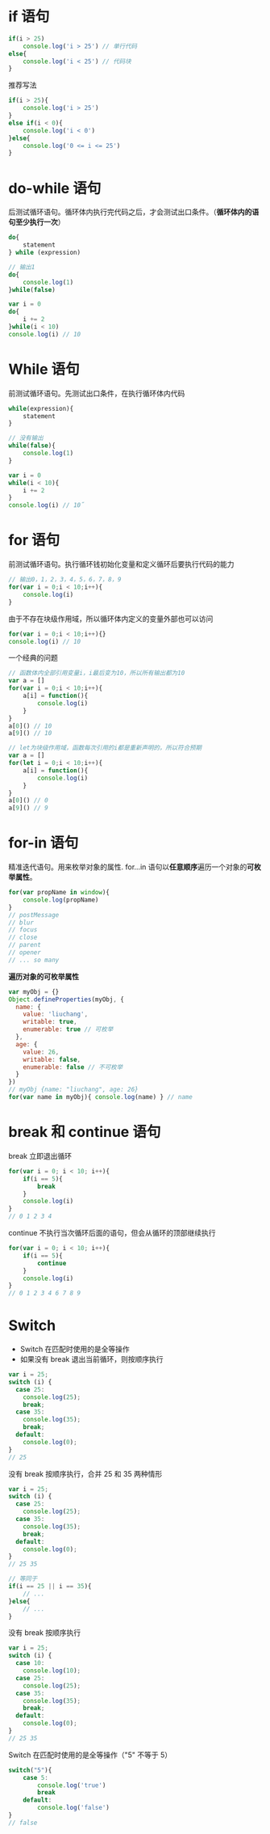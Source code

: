 # if 语句

```JavaScript
if(i > 25)
    console.log('i > 25') // 单行代码
else{
    console.log('i < 25') // 代码块
}
```

推荐写法

```JavaScript
if(i > 25){
    console.log('i > 25')
}
else if(i < 0){
    console.log('i < 0')
}else{
    console.log('0 <= i <= 25')
}
```

# do-while 语句

后测试循环语句。循环体内执行完代码之后，才会测试出口条件。（**循环体内的语句至少执行一次**）

```JavaScript
do{
    statement
} while (expression)
```

```JavaScript
// 输出1
do{
    console.log(1)
}while(false)
```

```JavaScript
var i = 0
do{
    i += 2
}while(i < 10)
console.log(i) // 10
```

# While 语句

前测试循环语句。先测试出口条件，在执行循环体内代码

```JavaScript
while(expression){
    statement
}
```

```JavaScript
// 没有输出
while(false){
    console.log(1)
}
```

```JavaScript
var i = 0
while(i < 10){
    i += 2
}
console.log(i) // 10˝
```

# for 语句

前测试循环语句。执行循环钱初始化变量和定义循环后要执行代码的能力

```JavaScript
// 输出0，1，2，3，4，5，6，7，8，9
for(var i = 0;i < 10;i++){
    console.log(i)
}
```

由于不存在块级作用域，所以循环体内定义的变量外部也可以访问

```JavaScript
for(var i = 0;i < 10;i++){}
console.log(i) // 10
```

一个经典的问题

```JavaScript
// 函数体内全部引用变量i，i最后变为10，所以所有输出都为10
var a = []
for(var i = 0;i < 10;i++){
    a[i] = function(){
        console.log(i)
    }
}
a[0]() // 10
a[9]() // 10
```

```JavaScript
// let为块级作用域，函数每次引用的i都是重新声明的，所以符合预期
var a = []
for(let i = 0;i < 10;i++){
    a[i] = function(){
        console.log(i)
    }
}
a[0]() // 0
a[9]() // 9
```

# for-in 语句

精准迭代语句。用来枚举对象的属性.
for...in 语句以**任意顺序**遍历一个对象的**可枚举属性**。

```JavaScript
for(var propName in window){
    console.log(propName)
}
// postMessage
// blur
// focus
// close
// parent
// opener
// ... so many
```

**遍历对象的可枚举属性**

```JavaScript
var myObj = {}
Object.defineProperties(myObj, {
  name: {
    value: 'liuchang',
    writable: true,
	enumerable: true // 可枚举
  },
  age: {
  	value: 26,
	writable: false,
	enumerable: false // 不可枚举
  }
})
// myObj {name: "liuchang", age: 26}
for(var name in myObj){ console.log(name) } // name
```

# break 和 continue 语句

break 立即退出循环

```JavaScript
for(var i = 0; i < 10; i++){
    if(i == 5){
        break
    }
    console.log(i)
}
// 0 1 2 3 4
```

continue 不执行当次循环后面的语句，但会从循环的顶部继续执行

```JavaScript
for(var i = 0; i < 10; i++){
    if(i == 5){
        continue
    }
    console.log(i)
}
// 0 1 2 3 4 6 7 8 9
```

# Switch

- Switch 在匹配时使用的是全等操作
- 如果没有 break 退出当前循环，则按顺序执行

```JavaScript
var i = 25;
switch (i) {
  case 25:
    console.log(25);
    break;
  case 35:
    console.log(35);
    break;
  default:
    console.log(0);
}
// 25
```

没有 break 按顺序执行，合并 25 和 35 两种情形

```JavaScript
var i = 25;
switch (i) {
  case 25:
    console.log(25);
  case 35:
    console.log(35);
    break;
  default:
    console.log(0);
}
// 25 35

// 等同于
if(i == 25 || i == 35){
    // ...
}else{
    // ...
}
```

没有 break 按顺序执行

```JavaScript
var i = 25;
switch (i) {
  case 10:
    console.log(10);
  case 25:
    console.log(25);
  case 35:
    console.log(35);
    break;
  default:
    console.log(0);
}
// 25 35
```

Switch 在匹配时使用的是全等操作（"5" 不等于 5）

```JavaScript
switch("5"){
    case 5:
        console.log('true')
        break
    default:
        console.log('false')
}
// false
```

